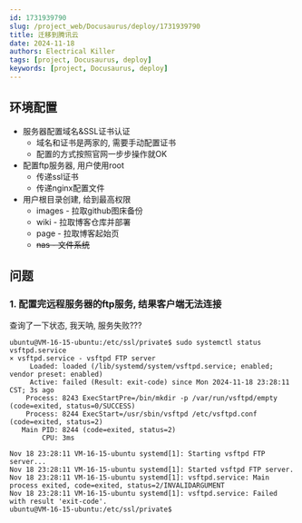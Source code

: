 ```yaml
---
id: 1731939790
slug: /project_web/Docusaurus/deploy/1731939790
title: 迁移到腾讯云
date: 2024-11-18
authors: Electrical Killer
tags: [project, Docusaurus, deploy]
keywords: [project, Docusaurus, deploy]
---
```


## 环境配置

- 服务器配置域名&SSL证书认证
    - 域名和证书是两家的, 需要手动配置证书
    - 配置的方式按照官网一步步操作就OK
- 配置ftp服务器, 用户使用root
    - 传递ssl证书
    - 传递nginx配置文件
- 用户根目录创建, 给到最高权限
    - images - 拉取github图床备份
    - wiki - 拉取博客仓库并部署
    - page - 拉取博客起始页
    - ~~nas - 文件系统~~

## 问题

### 1. 配置完远程服务器的ftp服务, 结果客户端无法连接

查询了一下状态, 我天呐, 服务失败???

```shell
ubuntu@VM-16-15-ubuntu:/etc/ssl/private$ sudo systemctl status vsftpd.service
× vsftpd.service - vsftpd FTP server
     Loaded: loaded (/lib/systemd/system/vsftpd.service; enabled; vendor preset: enabled)
     Active: failed (Result: exit-code) since Mon 2024-11-18 23:28:11 CST; 3s ago
    Process: 8243 ExecStartPre=/bin/mkdir -p /var/run/vsftpd/empty (code=exited, status=0/SUCCESS)
    Process: 8244 ExecStart=/usr/sbin/vsftpd /etc/vsftpd.conf (code=exited, status=2)
   Main PID: 8244 (code=exited, status=2)
        CPU: 3ms

Nov 18 23:28:11 VM-16-15-ubuntu systemd[1]: Starting vsftpd FTP server...
Nov 18 23:28:11 VM-16-15-ubuntu systemd[1]: Started vsftpd FTP server.
Nov 18 23:28:11 VM-16-15-ubuntu systemd[1]: vsftpd.service: Main process exited, code=exited, status=2/INVALIDARGUMENT
Nov 18 23:28:11 VM-16-15-ubuntu systemd[1]: vsftpd.service: Failed with result 'exit-code'.
ubuntu@VM-16-15-ubuntu:/etc/ssl/private$
```





